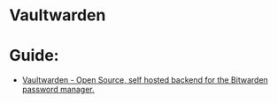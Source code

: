 # Vaultwarden
# Guide:
- [Vaultwarden - Open Source, self hosted backend for the Bitwarden password manager.](https://youtu.be/mq7n_0Xs1Kg)
